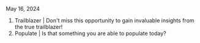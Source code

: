 May 16, 2024

1.  Trailblazer | Don't miss this opportunity to gain invaluable insights from the true trailblazer!
2.  Populate | Is that something you are able to populate today?
